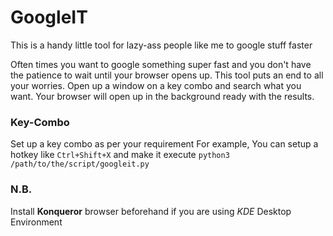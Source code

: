 # GoogleIT
This is a handy little tool for lazy-ass people like me to google stuff faster

Often times you want to google something super fast and you don't have the patience to wait until your browser opens up. This tool puts an end to all your worries. Open up a window on a key combo and search what you want. Your browser will open up in the background ready with the results.

### Key-Combo
Set up a key combo as per your requirement
For example, You can setup a hotkey like `Ctrl+Shift+X` and make it execute `python3 /path/to/the/script/googleit.py` 

### N.B.
Install **Konqueror** browser beforehand if you are using *KDE* Desktop Environment
